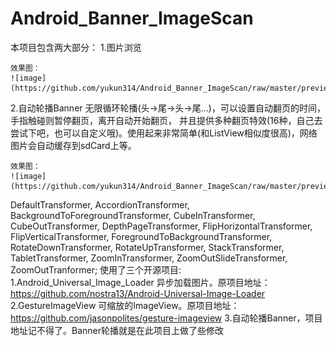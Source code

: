 # Android_Banner_ImageScan
本项目包含两大部分：
1.图片浏览

    效果图：
    ![image](https://github.com/yukun314/Android_Banner_ImageScan/raw/master/preview/imagescan.gif)
2.自动轮播Banner
    无限循环轮播(头->尾->头->尾...)，可以设置自动翻页的时间，手指触碰则暂停翻页，离开自动开始翻页，
    并且提供多种翻页特效(16种，自己去尝试下吧，也可以自定义哦)。使用起来非常简单(和ListView相似度很高)，网络图片会自动缓存到sdCard上等。

    效果图：
    ![image](https://github.com/yukun314/Android_Banner_ImageScan/raw/master/preview/banner.gif)

DefaultTransformer, AccordionTransformer, BackgroundToForegroundTransformer, CubeInTransformer,
 CubeOutTransformer, DepthPageTransformer, FlipHorizontalTransformer, FlipVerticalTransformer,
  ForegroundToBackgroundTransformer, RotateDownTransformer, RotateUpTransformer, StackTransformer,
   TabletTransformer, ZoomInTransformer, ZoomOutSlideTransformer, ZoomOutTranformer;
使用了三个开源项目:
    1.Android_Universal_Image_Loader 异步加载图片。原项目地址：https://github.com/nostra13/Android-Universal-Image-Loader
    2.GestureImageView 可缩放的ImageView。原项目地址：https://github.com/jasonpolites/gesture-imageview
    3.自动轮播Banner，项目地址记不得了。Banner轮播就是在此项目上做了些修改